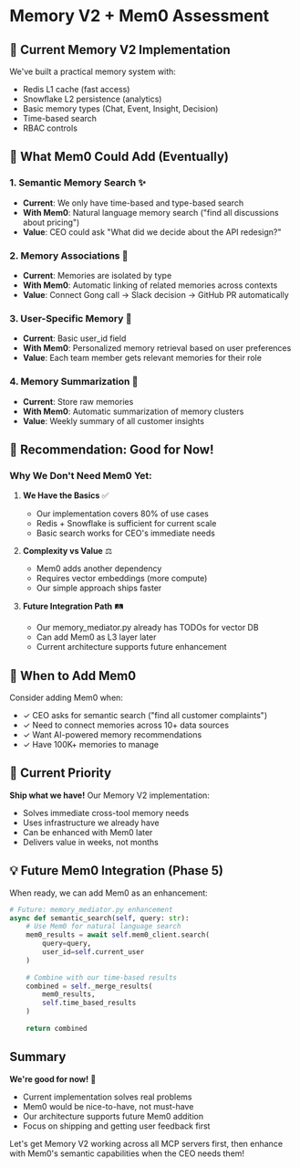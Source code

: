 # Memory V2 + Mem0 Assessment

## 🎯 Current Memory V2 Implementation

We've built a practical memory system with:
- Redis L1 cache (fast access)
- Snowflake L2 persistence (analytics)
- Basic memory types (Chat, Event, Insight, Decision)
- Time-based search
- RBAC controls

## 🧠 What Mem0 Could Add (Eventually)

### 1. **Semantic Memory Search** ✨
- **Current**: We only have time-based and type-based search
- **With Mem0**: Natural language memory search ("find all discussions about pricing")
- **Value**: CEO could ask "What did we decide about the API redesign?"

### 2. **Memory Associations** 🔗
- **Current**: Memories are isolated by type
- **With Mem0**: Automatic linking of related memories across contexts
- **Value**: Connect Gong call → Slack decision → GitHub PR automatically

### 3. **User-Specific Memory** 👤
- **Current**: Basic user_id field
- **With Mem0**: Personalized memory retrieval based on user preferences
- **Value**: Each team member gets relevant memories for their role

### 4. **Memory Summarization** 📝
- **Current**: Store raw memories
- **With Mem0**: Automatic summarization of memory clusters
- **Value**: Weekly summary of all customer insights

## 🚀 Recommendation: **Good for Now!**

### Why We Don't Need Mem0 Yet:

1. **We Have the Basics** ✅
   - Our implementation covers 80% of use cases
   - Redis + Snowflake is sufficient for current scale
   - Basic search works for CEO's immediate needs

2. **Complexity vs Value** ⚖️
   - Mem0 adds another dependency
   - Requires vector embeddings (more compute)
   - Our simple approach ships faster

3. **Future Integration Path** 🛤️
   - Our memory_mediator.py already has TODOs for vector DB
   - Can add Mem0 as L3 layer later
   - Current architecture supports future enhancement

## 📅 When to Add Mem0

Consider adding Mem0 when:
- ✓ CEO asks for semantic search ("find all customer complaints")
- ✓ Need to connect memories across 10+ data sources
- ✓ Want AI-powered memory recommendations
- ✓ Have 100K+ memories to manage

## 🎯 Current Priority

**Ship what we have!** Our Memory V2 implementation:
- Solves immediate cross-tool memory needs
- Uses infrastructure we already have
- Can be enhanced with Mem0 later
- Delivers value in weeks, not months

## 💡 Future Mem0 Integration (Phase 5)

When ready, we can add Mem0 as an enhancement:

```python
# Future: memory_mediator.py enhancement
async def semantic_search(self, query: str):
    # Use Mem0 for natural language search
    mem0_results = await self.mem0_client.search(
        query=query,
        user_id=self.current_user
    )
    
    # Combine with our time-based results
    combined = self._merge_results(
        mem0_results,
        self.time_based_results
    )
    
    return combined
```

## Summary

**We're good for now!** 🎉

- Current implementation solves real problems
- Mem0 would be nice-to-have, not must-have
- Our architecture supports future Mem0 addition
- Focus on shipping and getting user feedback first

Let's get Memory V2 working across all MCP servers first, then enhance with Mem0's semantic capabilities when the CEO needs them! 